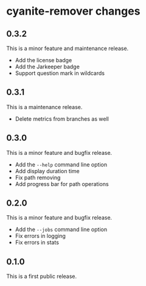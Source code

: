 # cyanite-remover changes

## 0.3.2

This is a minor feature and maintenance release.

* Add the license badge
* Add the Jarkeeper badge
* Support question mark in wildcards

## 0.3.1

This is a maintenance release.

* Delete metrics from branches as well

## 0.3.0

This is a minor feature and bugfix release.

* Add the `--help` command line option
* Add display duration time
* Fix path removing
* Add progress bar for path operations

## 0.2.0

This is a minor feature and bugfix release.

* Add the `--jobs` command line option
* Fix errors in logging
* Fix errors in stats

## 0.1.0

This is a first public release.
